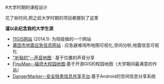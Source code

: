 #大学时期的课程设计

花了些时间,把之前大学时期的项目都挪到了这里

**谨以此纪念我的大学生涯**

* [11GIS网站](/11gis_web) (2014.1): 为班级做的一个网站
* [莆田市地震应急信息网站](/asylumsystem_tianditu) : 应急避难场所地图可视化,空间分析;地震信息可视化
* ["听我的"--声音地图](/listen2me) : 基于位置的声音分享
* [FjnuMap--福师大校园地图](/fjnumap):基于开源GIS的校园地图（大学期间最满意的作品）
* [DangerMarker--安全隐患信息共享平台](/danger_marker):基于Android的空间信息分享系统

